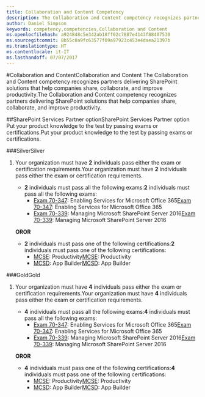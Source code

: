 ```yaml
---
title: Collaboration and Content Competency
description: The Collaboration and Content competency recognizes partners delivering SharePoint solutions that help companies share, collaborate, and improve productivity.
author: Daniel Simpson
keywords: competency,competencies,Collaboration and Content
ms.openlocfilehash: a924848c5e342ab18ff02c7887e4143f88407530
ms.sourcegitcommit: 8b55c0a9fc63577f09a97923c453e4daea21397b
ms.translationtype: HT
ms.contentlocale: it-IT
ms.lasthandoff: 07/07/2017
---
```

#<a name="collaboration-and-content"></a><span data-ttu-id="b6148-104">Collaboration and Content</span><span class="sxs-lookup"><span data-stu-id="b6148-104">Collaboration and Content</span></span>
<span data-ttu-id="b6148-105">The Collaboration and Content competency recognizes partners delivering SharePoint solutions that help companies share, collaborate, and improve productivity.</span><span class="sxs-lookup"><span data-stu-id="b6148-105">The Collaboration and Content competency recognizes partners delivering SharePoint solutions that help companies share, collaborate, and improve productivity.</span></span>

##<a name="sharepoint-services-partner-option"></a><span data-ttu-id="b6148-106">SharePoint Services Partner option</span><span class="sxs-lookup"><span data-stu-id="b6148-106">SharePoint Services Partner option</span></span>
<span data-ttu-id="b6148-107">Put your product knowledge to the test by passing exams or certifications.</span><span class="sxs-lookup"><span data-stu-id="b6148-107">Put your product knowledge to the test by passing exams or certifications.</span></span>

###<a name="silver"></a><span data-ttu-id="b6148-108">Silver</span><span class="sxs-lookup"><span data-stu-id="b6148-108">Silver</span></span>

1. <span data-ttu-id="b6148-109">Your organization must have **2** individuals pass either the exam or certification requirements.</span><span class="sxs-lookup"><span data-stu-id="b6148-109">Your organization must have **2** individuals pass either the exam or certification requirements.</span></span>

    - <span data-ttu-id="b6148-110">**2** individuals must pass all the following exams:</span><span class="sxs-lookup"><span data-stu-id="b6148-110">**2** individuals must pass all the following exams:</span></span>
        - <span data-ttu-id="b6148-111">[Exam 70-347](https://www.microsoft.com/en-us/learning/exam-70-347.aspx): Enabling Services for Microsoft Office 365</span><span class="sxs-lookup"><span data-stu-id="b6148-111">[Exam 70-347](https://www.microsoft.com/en-us/learning/exam-70-347.aspx): Enabling Services for Microsoft Office 365</span></span>
        - <span data-ttu-id="b6148-112">[Exam 70-339](https://www.microsoft.com/en-us/learning/exam-70-339.aspx): Managing Microsoft SharePoint Server 2016</span><span class="sxs-lookup"><span data-stu-id="b6148-112">[Exam 70-339](https://www.microsoft.com/en-us/learning/exam-70-339.aspx): Managing Microsoft SharePoint Server 2016</span></span>

    **<span data-ttu-id="b6148-113">OR</span><span class="sxs-lookup"><span data-stu-id="b6148-113">OR</span></span>**

    - <span data-ttu-id="b6148-114">**2** individuals must pass one of the following certifications:</span><span class="sxs-lookup"><span data-stu-id="b6148-114">**2** individuals must pass one of the following certifications:</span></span>
        - <span data-ttu-id="b6148-115">[MCSE](https://www.microsoft.com/en-us/learning/mcse-productivity-certification.aspx): Productivity</span><span class="sxs-lookup"><span data-stu-id="b6148-115">[MCSE](https://www.microsoft.com/en-us/learning/mcse-productivity-certification.aspx): Productivity</span></span>
        - <span data-ttu-id="b6148-116">[MCSD](https://www.microsoft.com/en-us/learning/mcsd-app-builder-certification.aspx): App Builder</span><span class="sxs-lookup"><span data-stu-id="b6148-116">[MCSD](https://www.microsoft.com/en-us/learning/mcsd-app-builder-certification.aspx): App Builder</span></span>

###<a name="gold"></a><span data-ttu-id="b6148-117">Gold</span><span class="sxs-lookup"><span data-stu-id="b6148-117">Gold</span></span>
1. <span data-ttu-id="b6148-118">Your organization must have **4** individuals pass either the exam or certification requirements.</span><span class="sxs-lookup"><span data-stu-id="b6148-118">Your organization must have **4** individuals pass either the exam or certification requirements.</span></span>

    - <span data-ttu-id="b6148-119">**4** individuals must pass all the following exams:</span><span class="sxs-lookup"><span data-stu-id="b6148-119">**4** individuals must pass all the following exams:</span></span>
        - <span data-ttu-id="b6148-120">[Exam 70-347](https://www.microsoft.com/en-us/learning/exam-70-347.aspx): Enabling Services for Microsoft Office 365</span><span class="sxs-lookup"><span data-stu-id="b6148-120">[Exam 70-347](https://www.microsoft.com/en-us/learning/exam-70-347.aspx): Enabling Services for Microsoft Office 365</span></span>
        - <span data-ttu-id="b6148-121">[Exam 70-339](https://www.microsoft.com/en-us/learning/exam-70-339.aspx): Managing Microsoft SharePoint Server 2016</span><span class="sxs-lookup"><span data-stu-id="b6148-121">[Exam 70-339](https://www.microsoft.com/en-us/learning/exam-70-339.aspx): Managing Microsoft SharePoint Server 2016</span></span>

    **<span data-ttu-id="b6148-122">OR</span><span class="sxs-lookup"><span data-stu-id="b6148-122">OR</span></span>**

    - <span data-ttu-id="b6148-123">**4** individuals must pass one of the following certifications:</span><span class="sxs-lookup"><span data-stu-id="b6148-123">**4** individuals must pass one of the following certifications:</span></span>
        - <span data-ttu-id="b6148-124">[MCSE](https://www.microsoft.com/en-us/learning/mcse-productivity-certification.aspx): Productivity</span><span class="sxs-lookup"><span data-stu-id="b6148-124">[MCSE](https://www.microsoft.com/en-us/learning/mcse-productivity-certification.aspx): Productivity</span></span>
        - <span data-ttu-id="b6148-125">[MCSD](https://www.microsoft.com/en-us/learning/mcsd-app-builder-certification.aspx): App Builder</span><span class="sxs-lookup"><span data-stu-id="b6148-125">[MCSD](https://www.microsoft.com/en-us/learning/mcsd-app-builder-certification.aspx): App Builder</span></span>
 

